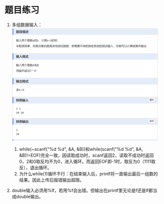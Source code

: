 # 题目练习

1. 多组数据输入：
![Alt text](exercise/两数加和.png)
   1. while(~scanf("%d %d", &A, &B))和while(scanf("%d %d", &A, &B)!=EOF)完全一致，因读取成功时，scanf返回2，读取不成功时返回0，2和0取反均不为0，进入循环。而返回EOF即-1时，取反为0（1111取反），退出循环。
   2. 为什么while(1)循环不行：在结束输入后，printf将一直输出最后一组数的结果。因此上传后报错输出超限。

2. double输入必须用%lf，若用%f会出错。但输出在printf里无论是f还是lf都当成double输出。
